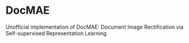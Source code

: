 # DocMAE
Unofficial implementation of DocMAE: Document Image Rectification via Self-supervised Representation Learning
